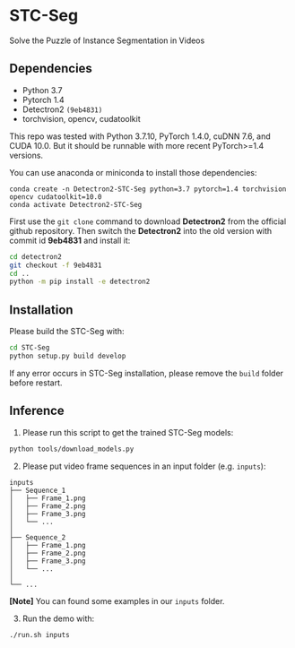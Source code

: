 # STC-Seg
Solve the Puzzle of Instance Segmentation in Videos


## Dependencies

* Python 3.7
* Pytorch 1.4
* Detectron2 `(9eb4831)`
* torchvision, opencv, cudatoolkit

This repo was tested with Python 3.7.10, PyTorch 1.4.0, cuDNN 7.6, and CUDA 10.0. But it should be runnable with more recent PyTorch>=1.4 versions.

You can use anaconda or miniconda to install those dependencies:
```bach
conda create -n Detectron2-STC-Seg python=3.7 pytorch=1.4 torchvision opencv cudatoolkit=10.0
conda activate Detectron2-STC-Seg
```


First use the `git clone` command to download **Detectron2** from the official github repository.
Then switch the **Detectron2** into the old version with commit id **9eb4831** and install it:
```bash
cd detectron2
git checkout -f 9eb4831
cd ..
python -m pip install -e detectron2
```


## Installation

Please build the STC-Seg with:
```bash
cd STC-Seg
python setup.py build develop
```

If any error occurs in STC-Seg installation, please remove the `build` folder before restart.


## Inference

1. Please run this script to get the trained STC-Seg models:

```bash
python tools/download_models.py
```

2. Please put video frame sequences in an input folder (e.g. `inputs`):

```shell
inputs
├── Sequence_1
│   ├── Frame_1.png
│   ├── Frame_2.png
│   ├── Frame_3.png
│   └── ...
│
├── Sequence_2
│   ├── Frame_1.png
│   ├── Frame_2.png
│   ├── Frame_3.png
│   └── ...
│
└── ...
```

**[Note]** You can found some examples in our `inputs` folder.

3. Run the demo with:
```bash
./run.sh inputs
```